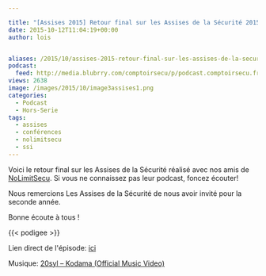 ```yaml
---

title: "[Assises 2015] Retour final sur les Assises de la Sécurité 2015 avec NoLimitSecu"
date: 2015-10-12T11:04:19+00:00
author: lois


aliases: /2015/10/assises-2015-retour-final-sur-les-assises-de-la-securite-2015-avec-nolimitsecu/
podcast:
  feed: http://media.blubrry.com/comptoirsecu/p/podcast.comptoirsecu.fr/CSEC.HS08.2015-10-12.ASSISES2015_JOUR3.mp3
views: 2638
image: /images/2015/10/image3assises1.png
categories:
  - Podcast
  - Hors-Serie
tags:
  - assises
  - conférences
  - nolimitsecu
  - ssi
---
```



Voici le retour final sur les Assises de la Sécurité réalisé avec nos amis de [NoLimitSecu](http://www.nolimitsecu.fr/). Si vous ne connaissez pas leur podcast, foncez écouter!

Nous remercions Les Assises de la Sécurité de nous avoir invité pour la seconde année.

Bonne écoute à tous !




{{< podigee >}}





Lien direct de l'épisode: [ici](http://podcast.comptoirsecu.fr/CSEC.HS08.2015-10-12.ASSISES2015_JOUR3.mp3)

Musique: <a  href="https://www.youtube.com/watch?v=65oZD-7gJYE" >20syl – Kodama (Official Music Video)</a>

